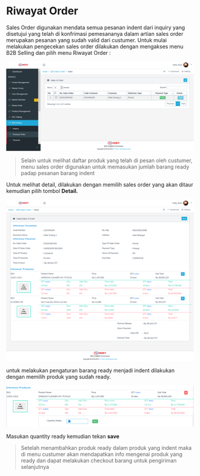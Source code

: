 # Riwayat Order

Sales Order digunakan mendata semua pesanan indent dari inquiry yang disetujui yang telah di konfrimasi pemesananya dalam artian sales order merupakan pesanan yang sudah valid dari custumer. Untuk mulai melakukan pengecekan sales order dilakukan dengan mengakses menu B2B Selling dan pilih menu Riwayat Order :

![](../../.gitbook/assets/image%20%28247%29.png)

> Selain untuk melihat daftar produk yang telah di pesan oleh custumer, menu sales order digunakan untuk memasukan jumlah barang ready padap pesanan barang indent

Untuk melihat detail, dilakukan dengan memilih sales order yang akan ditaur kemudian pilih tombol **Detail.**

![](../../.gitbook/assets/image%20%28128%29.png)

untuk melakukan pengaturan barang ready menjadi indent dilakukan dengan memilih produk yang sudah ready. 

![](../../.gitbook/assets/image%20%28229%29.png)

Masukan quantity ready kemudian tekan **save**

> Setelah menambahkan produk ready dalam produk yang indent maka di menu custumer akan mendapatkan info mengenai produk yang ready dan dapat melakukan checkout barang untuk pengiriman selanjutnya

